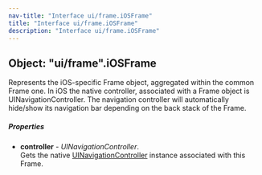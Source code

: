 ```yaml
---
nav-title: "Interface ui/frame.iOSFrame"
title: "Interface ui/frame.iOSFrame"
description: "Interface ui/frame.iOSFrame"
---
```

## Object: "ui/frame".iOSFrame  
Represents the iOS-specific Frame object, aggregated within the common Frame one.
In iOS the native controller, associated with a Frame object is UINavigationController.
The navigation controller will automatically hide/show its navigation bar depending on the back stack of the Frame.

##### Properties
 - **controller** - _UINavigationController_.    
  Gets the native [UINavigationController](https://developer.apple.com/library/prerelease/ios/documentation/UIKit/Reference/UINavigationController_Class/index.html) instance associated with this Frame.